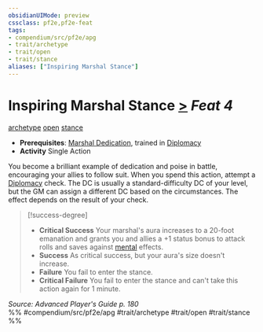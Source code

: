 ```yaml
---
obsidianUIMode: preview
cssclass: pf2e,pf2e-feat
tags:
- compendium/src/pf2e/apg
- trait/archetype
- trait/open
- trait/stance
aliases: ["Inspiring Marshal Stance"]
---
```

# Inspiring Marshal Stance  [>](/rules/core-rulebook/chapter-9-playing-the-game.md#Actions "Single Action") *Feat 4*  
[archetype](/rules/traits/archetype.md)  [open](/rules/traits/open.md)  [stance](/rules/traits/stance.md)  

- **Prerequisites**: [Marshal Dedication](/compendium/feats/marshal-dedication-apg.md), trained in [Diplomacy](/compendium/skills.md#Diplomacy)
- **Activity** Single Action

You become a brilliant example of dedication and poise in battle, encouraging your allies to follow suit. When you spend this action, attempt a [Diplomacy](/compendium/skills.md#Diplomacy) check. The DC is usually a standard-difficulty DC of your level, but the GM can assign a different DC based on the circumstances. The effect depends on the result of your check.

> [!success-degree] 
> - **Critical Success** Your marshal's aura increases to a 20-foot emanation and grants you and allies a +1 status bonus to attack rolls and saves against [mental](/rules/traits/mental.md) effects.
> - **Success** As critical success, but your aura's size doesn't increase.
> - **Failure** You fail to enter the stance.
> - **Critical Failure** You fail to enter the stance and can't take this action again for 1 minute.

*Source: Advanced Player's Guide p. 180*  
%% #compendium/src/pf2e/apg #trait/archetype #trait/open #trait/stance %%